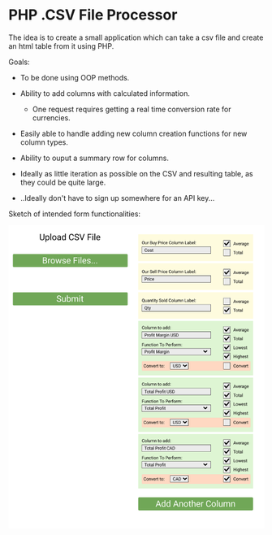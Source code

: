 # PHP .CSV File Processor

The idea is to create a small application which can take a csv file and create an html table from it using PHP.

Goals:

- To be done using OOP methods.
- Ability to add columns with calculated information.
  - One request requires getting a real time conversion rate for currencies.
- Easily able to handle adding new column creation functions for new column types.
- Ability to ouput a summary row for columns.

- Ideally as little iteration as possible on the CSV and resulting table, as they could be quite large.
- ..Ideally don't have to sign up somewhere for an API key...

Sketch of intended form functionalities:

![Design sketch](/csvProcessorFormSketch.png)

